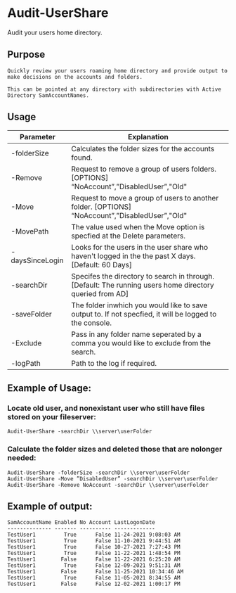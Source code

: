 # Audit-UserShare

Audit your users home directory.

## Purpose
    Quickly review your users roaming home directory and provide output to make decisions on the accounts and folders.

    This can be pointed at any directory with subdirectories with Active Directory SamAccountNames. 

## Usage
Parameter |Explanation 
----------|--------------
-folderSize| Calculates the folder sizes for the accounts found.
-Remove| Request to remove a group of users folders. [OPTIONS] “NoAccount”,”DisabledUser”,"Old"
-Move| Request to move a group of users to another folder. [OPTIONS] “NoAccount”,”DisabledUser”,"Old"
-MovePath| The value used when the Move option is specfied at the Delete parameters.
-daysSinceLogin| Looks for the users in the user share who haven't logged in the the past X days. [Default: 60 Days]
-searchDir| Specifes the directory to search in through. [Default: The running users home directory queried from AD]
-saveFolder| The folder inwhich you would like to save output to. If not specfied, it will be logged to the console.
-Exclude| Pass in any folder name seperated by a comma you would like to exclude from the search.
-logPath| Path to the log if required.


## Example of Usage:

### Locate old user, and nonexistant user who still have files stored on your fileserver:
    Audit-UserShare -searchDir \\server\userFolder 

### Calculate the folder sizes and deleted those that are nolonger needed:
    Audit-UserShare -folderSize -searchDir \\server\userFolder 
    Audit-UserShare -Move ”DisabledUser” -searchDir \\server\userFolder 
    Audit-UserShare -Remove NoAccount -searchDir \\server\userFolder


## Example of output:

    SamAccountName Enabled No Account LastLogonDate
    -------------- ------- ---------- -------------
    TestUser1         True      False 11-24-2021 9:08:03 AM
    TestUser1         True      False 11-10-2021 9:44:51 AM
    TestUser1         True      False 10-27-2021 7:27:43 PM
    TestUser1         True      False 11-22-2021 1:48:54 PM
    TestUser1        False      False 11-22-2021 6:25:20 AM
    TestUser1         True      False 12-09-2021 9:51:31 AM
    TestUser1        False      False 11-25-2021 10:34:46 AM
    TestUser1         True      False 11-05-2021 8:34:55 AM
    TestUser1        False      False 12-02-2021 1:00:17 PM
